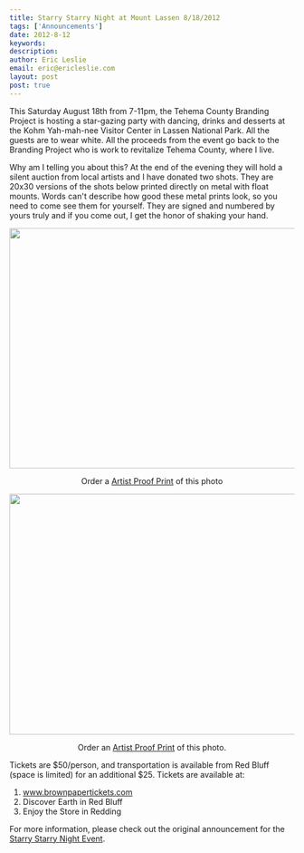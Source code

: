 ```yaml
---
title: Starry Starry Night at Mount Lassen 8/18/2012
tags: ['Announcements']
date: 2012-8-12
keywords: 
description: 
author: Eric Leslie
email: eric@ericleslie.com
layout: post
post: true
---
```


This Saturday August 18th from 7-11pm, the Tehema County Branding Project is hosting a star-gazing party with dancing, drinks and desserts at the Kohm Yah-mah-nee Visitor Center in Lassen National Park. All the guests are to wear white. All the proceeds from the event go back to the Branding Project who is work to revitalize Tehema County, where I live.

Why am I telling you about this? At the end of the evening they will hold a silent auction from local artists and I have donated two shots. They are 20x30 versions of the shots below printed directly on metal with float mounts. Words can't describe how good these metal prints look, so you need to come see them for yourself. They are signed and numbered by yours truly and if you come out, I get the honor of shaking your hand.

<a href="http://ericleslie.com/image/Sacramento-River-(His-Glory)"><img class="aligncenter size-full wp-image-438" title="Sacramento River (His Glory)" src="http://ericleslie.com/blog/wp-content/uploads/2012/08/20120424-Sacramento-River-His-Glory.jpg" alt="" width="640" height="424" /></a>
<p style="text-align: center;">Order a <a href="http://ericleslie.com/image/Sacramento-River-(His-Glory)">Artist Proof Print</a> of this photo</p>
<a href="http://ericleslie.com/image/Cinder-Cone-(Swept-Away)"><img class="aligncenter size-full wp-image-437" title="Cinder Cone (Swept Away)" src="http://ericleslie.com/blog/wp-content/uploads/2012/08/20110618-Cinder-Cone-Swept-Away.jpg" alt="" width="640" height="425" /></a>
<p style="text-align: center;">Order an <a href="http://ericleslie.com/image/Cinder-Cone-(Swept-Away)">Artist Proof Print</a> of this photo.</p>
Tickets are $50/person, and transportation is available from Red Bluff (space is limited) for an additional $25. Tickets are available at:
<ol>
	<li><a href="http://www.brownpapertickets.com/ref/204387/event/258090">www.brownpapertickets.com</a></li>
	<li>Discover Earth in Red Bluff</li>
	<li>Enjoy the Store in Redding</li>
</ol>
For more information, please check out the original announcement for the <a href="http://destinationtehama.wordpress.com/2012/07/16/starry-starry-night/">Starry Starry Night Event</a>.